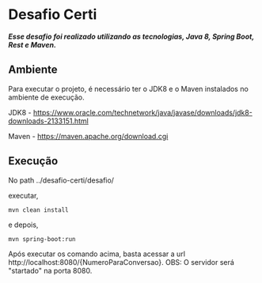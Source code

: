 # Desafio Certi

_**Esse desafio foi realizado utilizando as tecnologias, Java 8, Spring Boot, Rest e Maven.**_

## Ambiente

Para executar o projeto, é necessário ter o JDK8 e o Maven instalados no ambiente de execução.

JDK8 - https://www.oracle.com/technetwork/java/javase/downloads/jdk8-downloads-2133151.html

Maven - https://maven.apache.org/download.cgi

## Execução

No path ../desafio-certi/desafio/

executar,

`mvn clean install`

e depois,

`mvn spring-boot:run`

Após executar os comando acima, basta acessar a url http://localhost:8080/{NumeroParaConversao}.
OBS: O servidor será "startado" na porta 8080.
